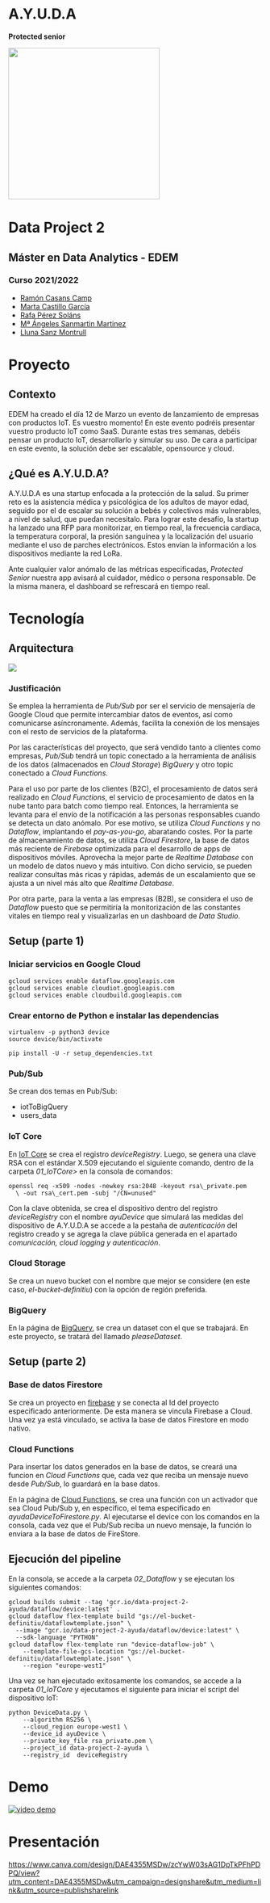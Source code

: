 # A.Y.U.D.A
**Protected senior**

<img src = "media/AYUDA_logo.png" width="300">

# Data Project 2
## Máster en Data Analytics - EDEM
### Curso 2021/2022

- [Ramón Casans Camp](https://www.linkedin.com/in/ramon-casans-camp/)
- [Marta Castillo García](https://www.linkedin.com/in/marta-castillo-garc%C3%ADa-041bb169/)
- [Rafa Pérez Soláns](https://www.linkedin.com/in/rafa-perez-solans/)
- [Mª Ángeles Sanmartin Martinez](https://www.linkedin.com/in/m%C2%AAangeles-sanmart%C3%ADn-mart%C3%ADnez-76b4b9129/)
- [Lluna Sanz Montrull](https://www.linkedin.com/in/llunasmontrull/)

# Proyecto
## Contexto
EDEM ha creado el día 12 de Marzo un evento de lanzamiento de empresas con productos IoT. Es vuestro momento! En este evento podréis presentar vuestro producto IoT como SaaS.
Durante estas tres semanas, debéis pensar un producto IoT, desarrollarlo y simular su uso.
De cara a participar en este evento, la solución debe ser escalable, opensource y cloud.

## ¿Qué es A.Y.U.D.A?
A.Y.U.D.A es una startup enfocada a la protección de la salud. Su primer reto es la asistencia médica y psicológica de los adultos de mayor edad, seguido por el de escalar su solución a bebés y colectivos más vulnerables, a nivel de salud, que puedan necesitalo. Para lograr este desafío, la startup ha lanzado una RFP para monitorizar, en tiempo real, la frecuencia cardiaca, la temperatura corporal, la presión sanguínea y la localización del usuario mediante el uso de parches electrónicos. Estos envían la información a los dispositivos mediante la red LoRa.

Ante cualquier valor anómalo de las métricas especificadas, _Protected Senior_ nuestra app avisará al cuidador, médico o persona responsable. De la misma manera, el dashboard se refrescará en tiempo real.

# Tecnología
## Arquitectura
<img src = "media/Arquitectura_BUENA_final.jpg">

### Justificación
Se emplea la herramienta de _Pub/Sub_ por ser el servicio de mensajería de Google Cloud que permite intercambiar datos de eventos, así como comunicarse asíncronamente. Además, facilita la conexión de los mensajes con el resto de servicios de la plataforma.

Por las características del proyecto, que será vendido tanto a clientes como empresas, _Pub/Sub_ tendrá un topic conectado a la herramienta de análisis de los datos (almacenados en _Cloud Storage_) _BigQuery_ y otro topic conectado a _Cloud Functions_.

Para el uso por parte de los clientes (B2C), el procesamiento de datos será realizado en _Cloud Functions_, el servicio de procesamiento de datos en la nube tanto para batch como tiempo real. Entonces, la herramienta se levanta para el envío de la notificación a las personas responsables cuando se detecta un dato anómalo. Por ese motivo, se utiliza _Cloud Functions_ y no _Dataflow_, implantando el _pay-as-you-go_, abaratando costes. Por la parte de almacenamiento de datos, se utiliza _Cloud Firestore_, la base de datos más reciente de _Firebase_ optimizada para el desarrollo de apps de dispositivos móviles. Aprovecha la mejor parte de _Realtime Database_ con un modelo de datos nuevo y más intuitivo. Con dicho servicio, se pueden realizar consultas más ricas y rápidas, además de un escalamiento que se ajusta a un nivel más alto que _Realtime Database_.

Por otra parte, para la venta a las empresas (B2B), se considera el uso de _Dataflow_ puesto que se permitiría la monitorización de las constantes vitales en tiempo real y visualizarlas en un dashboard de _Data Studio_.

## Setup (parte 1)
### Iniciar servicios en Google Cloud
```
gcloud services enable dataflow.googleapis.com
gcloud services enable cloudiot.googleapis.com
gcloud services enable cloudbuild.googleapis.com
```

### Crear entorno de Python e instalar las dependencias
```
virtualenv -p python3 device
source device/bin/activate
```
```
pip install -U -r setup_dependencies.txt
```

### Pub/Sub
Se crean dos temas en Pub/Sub:
- iotToBigQuery
- users\_data

### IoT Core
En [IoT Core](https://console.cloud.google.com/iot) se  crea el registro _deviceRegistry_. Luego, se genera una clave RSA con el estándar X.509 ejecutando el siguiente comando, dentro de la carpeta <em>01_IoTCore></em> en la consola de comandos:
```
openssl req -x509 -nodes -newkey rsa:2048 -keyout rsa\_private.pem
  \ -out rsa\_cert.pem -subj "/CN=unused"
```
Con la clave obtenida, se crea el dispositivo dentro del registro _deviceRegistry_ con el nombre _ayuDevice_ que simulará las medidas del dispositivo de A.Y.U.D.A se accede a la pestaña de _autenticación_ del registro creado y se agrega la clave pública generada en el apartado _comunicación, cloud logging y autenticación_.

### Cloud Storage
Se crea un nuevo bucket con el nombre que mejor se considere (en este caso, _el-bucket-definitiu_) con la opción de región preferida.

### BigQuery
En la página de [BigQuery](https://console.cloud.google.com/bigquery), se crea un dataset con el que se trabajará. En este proyecto, se tratará del llamado _pleaseDataset_.

## Setup (parte 2)
### Base de datos Firestore
Se crea un proyecto en [firebase](https://firebase.google.com) y se conecta al Id del proyecto especificado anteriormente. De esta manera se vincula Firebase a Cloud. Una vez ya está vinculado, se activa la base de datos Firestore en modo nativo.

### Cloud Functions
Para insertar los datos generados en la base de datos, se creará una funcion en _Cloud Functions_ que, cada vez que reciba un mensaje nuevo desde _Pub/Sub_, lo guardará en la base datos.

En la página de [Cloud Functions](https://console.cloud.google.com/functions), se crea una función con un activador que sea Cloud Pub/Sub y, en específico, el tema especificado en _ayudaDeviceToFirestore.py_. Al ejecutarse el device con los comandos en la consola, cada vez que el Pub/Sub reciba un nuevo mensaje, la función lo enviara a la base de datos de FireStore.


## Ejecución del pipeline
En la consola, se accede a la carpeta <em>02_Dataflow</em> y se ejecutan los siguientes comandos:

```
gcloud builds submit --tag 'gcr.io/data-project-2-ayuda/dataflow/device:latest' .
gcloud dataflow flex-template build "gs://el-bucket-definitiu/dataflowtemplate.json" \
  --image "gcr.io/data-project-2-ayuda/dataflow/device:latest" \
  --sdk-language "PYTHON" 
gcloud dataflow flex-template run "device-dataflow-job" \
    --template-file-gcs-location "gs://el-bucket-definitiu/dataflowtemplate.json" \
    --region "europe-west1"
```
Una vez se han ejecutado exitosamente los comandos, se accede a la carpeta <em>01_IoTCore</em> y ejecutamos el siguiente para iniciar el script del dispositivo IoT:
```
python DeviceData.py \
    --algorithm RS256 \
    --cloud_region europe-west1 \
    --device_id ayuDevice \
    --private_key_file rsa_private.pem \
    --project_id data-project-2-ayuda \
    --registry_id  deviceRegistry
```

# Demo
[![video demo](https://img.youtube.com/vi/J-ISejCfPTA/0.jpg)](https://www.youtube.com/watch?v=J-ISejCfPTA)

# Presentación

https://www.canva.com/design/DAE4355MSDw/zcYwW03sAG1DpTkPFhPDPQ/view?utm_content=DAE4355MSDw&utm_campaign=designshare&utm_medium=link&utm_source=publishsharelink

